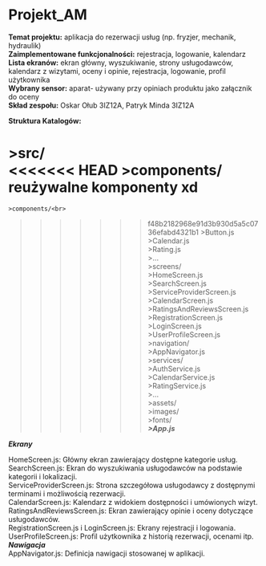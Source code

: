 # Projekt_AM

**Temat projektu:** aplikacja do rezerwacji usług (np. fryzjer, mechanik, hydraulik)<br>
**Zaimplementowane funkcjonalności:** rejestracja, logowanie, kalendarz<br>
**Lista ekranów:** ekran główny, wyszukiwanie, strony usługodawców, kalendarz z wizytami, oceny i opinie, rejestracja, logowanie, profil użytkownika<br>
**Wybrany sensor:** aparat- używany przy opiniach produktu jako załącznik do oceny<br>
**Skład zespołu:** Oskar Ołub 3IZ12A, Patryk Minda 3IZ12A

**Struktura Katalogów:**

**>src/**<br>
<<<<<<< HEAD
    >components/ reużywalne komponenty xd<br>
=======
    >components/<br>
>>>>>>> f48b2182968e91d3b930d5a5c0736efabd4321b1
        >Button.js<br>
        >Calendar.js<br>
        >Rating.js<br>
        >...<br>
    >screens/<br>
      >HomeScreen.js<br>
      >SearchScreen.js<br>
      >ServiceProviderScreen.js<br>
      >CalendarScreen.js<br>
      >RatingsAndReviewsScreen.js<br>
      >RegistrationScreen.js<br>
      >LoginScreen.js<br>
      >UserProfileScreen.js<br>
    >navigation/<br>
      >AppNavigator.js<br>
    >services/<br>
      >AuthService.js<br>
      >CalendarService.js<br>
      >RatingService.js<br>
      >...<br>
    >assets/<br>
      >images/<br>
      >fonts/<br>
***>App.js***<br>

***Ekrany***

HomeScreen.js: Główny ekran zawierający dostępne kategorie usług.<br>
SearchScreen.js: Ekran do wyszukiwania usługodawców na podstawie kategorii i lokalizacji.<br>
ServiceProviderScreen.js: Strona szczegółowa usługodawcy z dostępnymi terminami i możliwością rezerwacji.<br>
CalendarScreen.js: Kalendarz z widokiem dostępności i umówionych wizyt.<br>
RatingsAndReviewsScreen.js: Ekran zawierający opinie i oceny dotyczące usługodawców.<br>
RegistrationScreen.js i LoginScreen.js: Ekrany rejestracji i logowania.<br>
UserProfileScreen.js: Profil użytkownika z historią rezerwacji, ocenami itp.<br>
***Nawigacja***<br>
AppNavigator.js: Definicja nawigacji stosowanej w aplikacji.<br>
